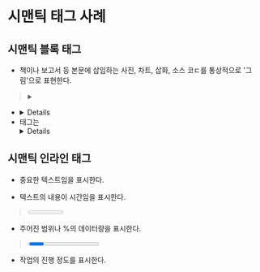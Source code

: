 # 시맨틱 태그 사례

## 시맨틱 블록 태그

> <figure>

- 책이나 보고서 등 본문에 삽입하는 사진, 차트, 삽화, 소스 코ㄷ를 통상적으로 '그림'으로 표현한다.


> <details>와 <summary>

- <details>는 상세 정보를 담는 시맨틱 블록 태그이다.
- <summary> 태그는 <details>로 구성되는 블록의 제목을 표현하는 태그이다.


## 시맨틱 인라인 태그

> <mark>

- 중요한 텍스트임을 표시한다.

> <time>

- 텍스트의 내용이 시간임을 표시한다.

> <meter>

- 주어진 범위나 %의 데이터량을 표시한다.

> <progress>

- 작업의 진행 정도를 표시한다.